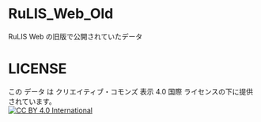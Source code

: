 # RuLIS_Web_Old
RuLIS Web の旧版で公開されていたデータ

# LICENSE
この データ は クリエイティブ・コモンズ 表示 4.0 国際 ライセンスの下に提供されています。  
[![CC BY 4.0 International](https://i.creativecommons.org/l/by/4.0/88x31.png "CC BY 4.0")](https://creativecommons.org/licenses/by-sa/4.0/legalcode.ja)
